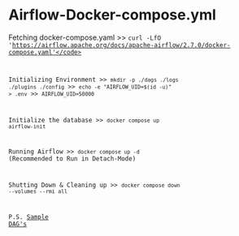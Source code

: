 # Airflow-Docker-compose.yml

Fetching docker-compose.yaml >>  <code>curl -LfO 'https://airflow.apache.org/docs/apache-airflow/2.7.0/docker-compose.yaml'</code>

Initializing Environment >> <code>mkdir -p ./dags ./logs ./plugins ./config</code> >> <code>echo -e "AIRFLOW_UID=$(id -u)" > .env</code> >> <code>AIRFLOW_UID=50000</code>

Initialize the database >> <code>docker compose up airflow-init</code>

Running Airflow >> <code>docker compose up -d</code> (Recommended to Run in Detach-Mode)

Shutting Down & Cleaning up >> <code>docker compose down --volumes --rmi all</code>

P.S. [Sample DAG's](https://github.com/Manpreet-Singh-MS/Airflow-DAGs)







